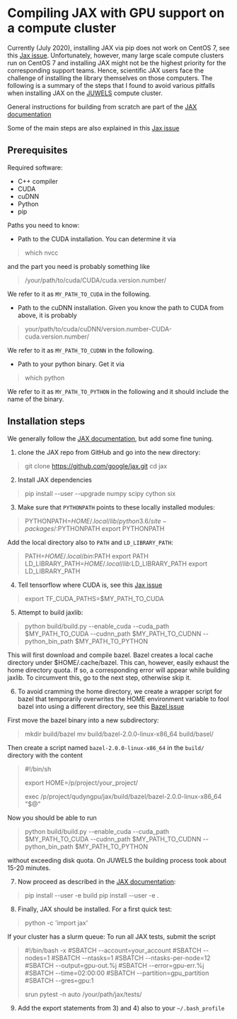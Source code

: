 # Compiling JAX with GPU support on a compute cluster

Currently (July 2020), installing JAX via pip does not work on CentOS 7, see this [Jax issue](https://github.com/google/jax/issues/854). Unfortunately, however, many large scale compute clusters run on CentOS 7 and installing JAX might not be the highest priority for the corresponding support teams. Hence, scientific JAX users face the challenge of installing the library themselves on those computers. The following is a summary of the steps that I found to avoid various pitfalls when installing JAX on the [JUWELS](https://www.fz-juelich.de/ias/jsc/EN/Expertise/Supercomputers/JUWELS/JUWELS_news.html) compute cluster.

General instructions for building from scratch are part of the [JAX documentation](https://jax.readthedocs.io/en/latest/developer.html#building-from-source)

Some of the main steps are also explained in this [Jax issue](https://github.com/google/jax/issues/2083)

## Prerequisites

Required software:

* C++ compiler
* CUDA
* cuDNN
* Python
* pip

Paths you need to know:

* Path to the CUDA installation. You can determine it via

> which nvcc

and the part you need is probably something like

> /your/path/to/cuda/CUDA/cuda.version.number/

We refer to it as `MY_PATH_TO_CUDA` in the following.

* Path to the cuDNN installation. Given you know the path to CUDA from above, it is probably

> your/path/to/cuda/cuDNN/version.number-CUDA-cuda.version.number/

We refer to it as `MY_PATH_TO_CUDNN` in the following.

* Path to your python binary. Get it via

> which python

We refer to it as `MY_PATH_TO_PYTHON` in the following and it should include the name of the binary.

## Installation steps

We generally follow the [JAX documentation](https://jax.readthedocs.io/en/latest/developer.html#building-from-source), but add some fine tuning.


1. clone the JAX repo from GitHub and go into the new directory: 

> git clone https://github.com/google/jax.git
> cd jax
	
2. Install JAX dependencies
	
> pip install --user --upgrade numpy scipy cython six

3. Make sure that `PYTHONPATH` points to these locally installed modules:

> PYTHONPATH=$HOME/.local/lib/python3.6/site-packages/:$PYTHONPATH
> export PYTHONPATH

Add the local directory also to `PATH` and `LD_LIBRARY_PATH`:

> PATH=$HOME/.local/bin:$PATH
> export PATH
> LD_LIBRARY_PATH=$HOME/.local/lib:$LD_LIBRARY_PATH
> export LD_LIBRARY_PATH

4. Tell tensorflow where CUDA is, see this [Jax issue](https://github.com/google/jax/issues/2083)

> export TF_CUDA_PATHS=$MY_PATH_TO_CUDA

5. Attempt to build jaxlib:

> python build/build.py --enable_cuda --cuda_path $MY_PATH_TO_CUDA --cudnn_path $MY_PATH_TO_CUDNN --python_bin_path $MY_PATH_TO_PYTHON

This will first download and compile bazel. Bazel creates a local cache directory under $HOME/.cache/bazel. This can, however, easily exhaust the home directory quota. If so, a corresponding error will appear while building jaxlib. To circumvent this, go to the next step, otherwise skip it.

6. To avoid cramming the home directory, we create a wrapper script for bazel that temporarily overwrites the HOME environment variable to fool bazel into using a different directory, see this [Bazel issue](https://github.com/bazelbuild/bazel/issues/4248)

First move the bazel binary into a new subdirectory:

> mkdir build/bazel
> mv build/bazel-2.0.0-linux-x86_64 build/basel/
	
Then create a script named `bazel-2.0.0-linux-x86_64` in the `build/` directory with the content

> #!/bin/sh
>
> export HOME=/p/project/your_project/
>
> exec /p/project/qudyngpu/jax/build/bazel/bazel-2.0.0-linux-x86_64 "$@"

Now you should be able to run

> python build/build.py --enable_cuda --cuda_path $MY_PATH_TO_CUDA --cudnn_path $MY_PATH_TO_CUDNN --python_bin_path $MY_PATH_TO_PYTHON

without exceeding disk quota. On JUWELS the building process took about 15-20 minutes. 

7. Now proceed as described in the [JAX documentation](https://jax.readthedocs.io/en/latest/developer.html#building-from-source):

> pip install --user -e build
> pip install --user -e .

8. Finally, JAX should be installed. For a first quick test:

> python -c 'import jax'

If your cluster has a slurm queue: To run all JAX tests, submit the script

> #!/bin/bash -x
> #SBATCH --account=your_account
> #SBATCH --nodes=1
> #SBATCH --ntasks=1
> #SBATCH --ntasks-per-node=12
> #SBATCH --output=gpu-out.%j
> #SBATCH --error=gpu-err.%j
> #SBATCH --time=02:00:00
> #SBATCH --partition=gpu_partition
> #SBATCH --gres=gpu:1
> 
> srun pytest -n auto /your/path/jax/tests/

9. Add the export statements from 3) and 4) also to your `~/.bash_profile`
